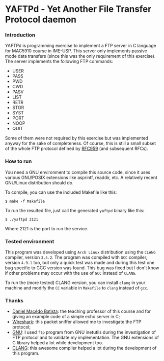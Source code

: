 # YAFTPd - Yet Another File Transfer Protocol daemon

### Introduction

YAFTPd is programming exercise to implement a FTP server in C language for MAC5910 course in IME-USP. This server only implements passive mode data transfers (since this was the only requirement of this exercise). The server implements the following FTP commands:

* USER
* PASS
* PWD
* CWD
* PASV
* LIST
* RETR
* STOR
* SYST
* PORT
* NOOP
* QUIT

Some of them were not required by this exercise but was implemented anyway for the sake of completeness. Of course, this is still a small subset of the whole FTP protocol defined by [RFC959][1] (and subsequent RFCs).

### How to run

You need a GNU environment to compile this source code, since it uses various GNU/POSIX extensions like asprintf, readdir, etc. A relatively recent GNU/Linux distribution should do.

To compile, you can use the included Makefile like this:

	$ make -f Makefile

To run the resulted file, just call the generated ```yaftpd``` binary like this:

	$ ./yaftpd 2121

Where 2121 is the port to run the service.

### Tested environment

This program was developed using ```Arch Linux``` distribution using the ```CLANG``` compiler, version ```3.4.2```. The program was compiled with ```GCC``` compiler, version ```4.9.1``` too, but only a quick test was made and during this test one bug specific to GCC version was found. This bug was fixed but I don't know if other problems may occur with the use of ```GCC``` instead of ```CLANG```.

To run the (more tested) CLANG version, you can install ```clang``` in your machine and modify the ```CC``` variable in ```Makefile``` to ```clang``` instead of ```gcc```.

### Thanks

* [Daniel Macêdo Batista][2]: the teaching professor of this course and for giving an example code of a simple echo server in C;
* [Wireshark][3]: this packet sniffer allowed me to investigate the FTP protocol;
* [GNU][4]: I used ```ftp``` program from GNU inetutils during the investigation of FTP protocol and to validate my implementation. The GNU extensions of C library helped a lot while development too.
* [CLANG][5]: this awesome compiler helped a lot during the development of this program.

[1]: http://tools.ietf.org/html/rfc959
[2]: http://www.ime.usp.br/~batista/
[3]: https://www.wireshark.org/
[4]: https://gnu.org/
[5]: http://clang.llvm.org/